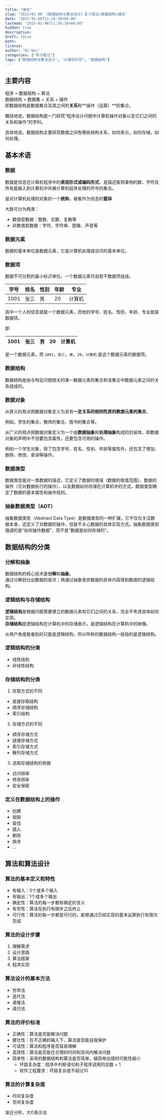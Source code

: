 ```yaml
---
title: "绪论"
slug: "2025/01 06 《数据结构与算法设计》复习笔记/数据结构/绪论"
date: "2025-01-06T11:26:30+08:00"
lastmod: "2025-01-06T11:26:30+08:00"
hidden: true
description:
draft: false
math:
license:
author: "Ri-Nai"
categories: ["学习笔记"]
tags: ["数据结构与算法设计", "计算机科学", "数据结构"]
---
```

## 主要内容
程序 = 数据结构 + 算法  
数据结构 = 数据集 + 关系 + 操作  
即数据结构是数据集合及其之间的**关系**和**操作（运算）**的集合。  

概括地说，数据结构是一门研究“程序设计问题中计算机操作对象以及它们之间的关系和操作”的学科。  

具体地说，数据结构主要研究数据之间有哪些结构关系，如何表示，如何存储，如何处理。  

## 基本术语
### 数据
数据是信息在计算机程序中的**表现形式或编码形式**，是描述客观事物的数、字符及所有能输入到计算机中并被计算机程序处理的符号的集合。  

是对计算机处理的对象的一个**统称**，被看作为信息的**载体**  

大致可分为两类：
- 数值型数据：整数、实数、复数等
- 非数值型数据：字符、字符串、图像、声音等

### 数据元素
数据的基本单位是数据元素，它是计算机处理或访问的基本单位。

### 数据项
数据不可分割的最小标识单位，一个数据元素可由若干数据项组成。

| 学号 | 姓名 | 性别 | 年龄 | 专业 |
| ---- | ---- | ---- | ---- | ---- |
| 1001 | 张三 | 男 | 20 | 计算机 |

其中一个人的信息就是一个数据元素，而他的学号、姓名、性别、年龄、专业就是数据项。

即

| 1001 | 张三 | 男 | 20 | 计算机 |
| ---- | ---- | ---- | ---- | ---- |

是一个数据元素，而
`1001`，`张三`，`男`，`20`，`计算机`
是这个数据元素的数据项。

### 数据结构
数据结构是由与特定问题相关的某一数据元素的集合和该集合中数据元素之间的关系组成的。

### 数据对象
从狭义的观点把数据对象定义为具有**一定关系的相同性质的数据元素的集合**。

例如，学生的集合、教师的集合、图书的集合等。

从广义的观点把数据对象定义为一个由**数据抽象**和**处理抽象**构成的封装体，即数据对象的声明中不但要包含属性，还要包含可用的操作。

例如一个学生对象，除了包含学号、姓名、性别、年龄等属性外，还包含了增加、删除、修改、查询等操作。

### 数据类型
数据类型是对一类数据的描述，它定义了数据的值域（数据的取值范围）、数据的操作（可对数据执行的操作），以及数据如何存储在计算机中的方式。数据类型确定了数据的基本属性和操作规则。


### 抽象数据类型（ADT）
抽象数据类型（Abstract Data Type）是数据类型的一种扩展，它不仅仅关注数据本身，还定义了对数据的操作，但是不关心数据的具体实现方式。抽象数据类型强调的是“如何操作数据”，而不是“数据是如何存储的”。

## 数据结构的分类
### 分解和抽象
数据结构的核心技术是**分解**和**抽象**。  
通过分解划分出数据的层次；再通过抽象舍弃数据的具体内容得到数据的逻辑结构。  

### 逻辑结构与存储结构
**逻辑结构**是根据问题需要建立的数据元素和它们之间的关系，完全不考虑具体如何实现。  
**存储结构**是逻辑结构在计算机中的存储表示，是逻辑结构在计算机中的映像。  

从用户角度能看到的只能是逻辑结构，所以所称的数据结构一般指的是逻辑结构。

### 逻辑结构的分类
- 线性结构
- 非线性结构

### 存储结构的分类
1. 存取方式的不同
  - 直接存取结构
  - 顺序存储结构
  - 索引结构
2. 存储方式的不同
  - 顺序存储方式
  - 链接存储方式
  - 索引存储方式
  - 散列存储方式
3. 选取存储结构的依据
  - 访问频率
  - 修改频率
  - 安全保密

### 定义在数据结构上的操作
- 创建
- 销毁
- 查找
- 插入
- 删除
- 排序
- ...

## 算法和算法设计
### 算法的基本定义和特性
- 有输入：0个或多个输入
- 有输出：1个或多个输出
- 确定性：算法的每一步都有确定的含义
- 有穷性：算法在执行有限步之后终止
- 可行性：算法的每一步都是可行的，能够通过已经实现的基本运算执行有限次完成

### 算法的设计步骤
1. 理解需求
2. 设计思路
3. 算法框架
4. 程序实现

### 算法设计的基本方法
- 穷举法
- 迭代法
- 递推法
- 递归法

### 算法的评价标准
- 正确性：算法是否能解决问题
- 健壮性：在不正确的输入下，算法是否能自我保护
- 可读性：算法和程序是否容易理解
- 高效性：算法是否能在合理的时间和空间内解决问题
- 简单性：采用的数据结构和算法是否简单，越简单出错的可能性越小
  - 环路复杂度：程序中判断语句和子程序调用的总数 + 1
  - 软件工程要求：环路复杂度不超过10 

### 算法的计算复杂度
- 时间复杂度
- 空间复杂度

渐近分析，大O表示法


